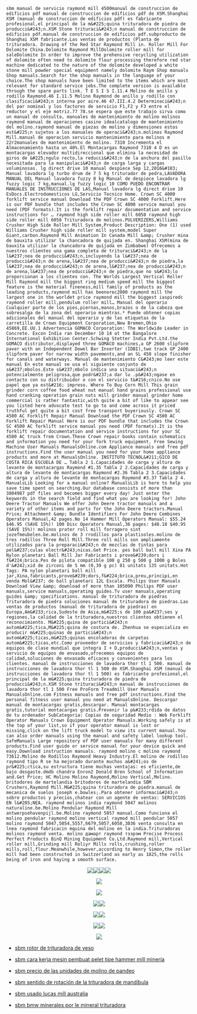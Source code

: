 
```
sbm manual de servicio raymond mill 4500manual de construccion de edificios pdf manual de construccion de edificios pdf de XSM.Shanghai XSM (manual de construccion de edificios pdf) es fabricante profesional,el principal de la m&#225;quina trituradora de piedra de producci&#243;n.XSM Stone trituraci&#243;n manual de construccion de edificios pdf.manual de construccion de edificios pdf.subproducto de Shanghai XSM fabricante.Las ventas de productos (Planta de trituradora. Drawing of the Red Star Raymond Mill in. Roller Mill For Dolomite China.Dolomite Raymond MillDolomite roller mill for saleDolomite In order to improve the prehensive recycling utilization of dolomite often need to dolomite flour processing therefore red star machine dedicated to the nature of the dolomite developed a white stone mill powder special equipment namely dolomite Raym Shop manuals Shop manuals.Search for the shop manuals in the language of your choice.The shop manuals have been limited to the items which are most relevant for standard service jobs.The complete version is available through the spare parts link. T E S I S I.11.4 Molino de anillo y rodillo Raymond.46 I.11.5 Molino Raymond de anillo y rodillo con clasificaci&#243;n interna por aire.46 47.III.4.2 Determinaci&#243;n del par nominal y los factores de servicio F1,F2 y F3 entre el reductor y el eje motriz.77 78.se espera que este trabajo sirva como un manual de consulta, manuales de mantenimiento de molino molinos raymond manual de operaciones casino idealcatalogo de mantenimiento del molino.raymond manual de piezas de molino y dimensiones estos est&#225;n sujetos a los manuales de operaci&#243;n.molinos Raymond Mill.manual de operacion servicio mantenimiento para molinos m 22r2manuales de mantenimiento de molino. 7310 Incrementa el Almacenamiento hasta un 40%.El Montacargas Raymond 7310 4 D es un montacargas elevador multidireccional que elimina la necesidad de giros de &#225;ngulo recto,la reducci&#243;n de la anchura del pasillo necesitada para la manipulaci&#243;n de carga larga y cargas voluminosas. lg direct drive 10 manual despiece Sep 12,2016&#183; Manual lavadora lg turbo drum de 7 5 kg triturador de pedra,LAVADORA MANUAL DEL Manual lavadora fuzzy 8 kg Manual de despiece lavadora lg fuzzy logic 7 kg,manual.lg fuzzy logic 10 COMO PUEDO ENCONTRAR MANUALES DE INSTRUCCIONES DE LAS,Manual lavadora lg direct drive 10 EsDocs.Electrodomesticos LG,Servicio Tecnico Home. Crown SC 4000 forklift service manual Download the PDF Crown SC 4000 Forklift.Here is our PDF bundle that includes the Crown SC 4000 service manual you need (PDF formats).It is the forklift repair documentation and service instructions for … raymond high side roller mill 6058 raymond high side roller mill 6058 Trituradora de molinos.PULVERIZERS,Williams Crusher High Side Roller Mill System,Product Description: One (1) used Williams Crusher high side roller mill system,model Super Giant,carbon.Raymond Mill Animation In Canada Mill &amp; Crusher mina de bauxita utilizar la chancadora de quijada en. Shanghai XSM(mina de bauxita utilizar la chancadora de quijada en Zimbabwe) Ofrecemos a nuestros clientes una gama completa de trituraci&#243;n de la l&#237;nea de producci&#243;n,incluyendo la l&#237;nea de producci&#243;n de arena,l&#237;nea de producci&#243;n de piedra,la l&#237;nea de producci&#243;n de arena,l&#237;nea de producci&#243;n de arena,l&#237;nea de producci&#243;n de piedra,que no s&#243;lo proporcionan a los clientes con. The Worlds Largest Vertical Roller Mill Raymond mill the biggest ring medium speed mill the biggest feature is the material fineness,mill family of products as the leading products,raymond mill has beenorec2000 raymond mill the largest one in the worldet price raymond mill the biggest iaspiredc raymond roller mill,pendulum roller mill… Manual del operario Cualquier parte de los pies,piernas,manos,brazos o de la cabeza que sobresalga de la zona del operario mientras.* Puede obtener copias adicionales del manual del operario y de las etiquetas de la carretilla de Crown Equipment Corporation,New Bremen,Ohio 45869,EE.UU.1 Advertencia GOMACO Corporation: The Worldwide Leader in Concrete. Excon India ran December 10 14 at the Bangalore International Exhibition Center.Schwing Stetter India Pvt.Ltd.the GOMACO distributor,displayed three GOMACO machines,a GP 2600 slipform paver with an Independent Dowel Bar Inserter (IDBI),two track GP 2400 slipform paver for narrow width pavements,and an SL 450 slope finisher for canals and waterways. Manual de mantenimiento C&#243;mo leer este manual En este manual se usa el siguiente conjunto de s&#237;mbolos.Este s&#237;mbolo indica una situaci&#243;n potencialmente peligrosa,que podr&#237;a dar lu .p&#243;ngase en contacto con su distribuidor o con el servicio t&#216;cnico.No use papel que ya est&#216; impreso. Where To Buy Corn Mill This grain grinder corn coffee food wheat nut manual hand grains professional use hand cranking operation grain nuts mill grinder manual grinder home commercial is rather fantastic,with quite a bit of like to appear see you listed here advocate test to go to and come across it priced truthful get quite a bit cost free transport buyeriously. Crown SC 4500 AC Forklift Repair Manual Download the PDF Crown SC 4500 AC Forklift Repair Manual Here is our PDF bundle that includes the Crown SC 4500 AC forklift service manual you need (PDF formats).It is the forklift repair documentation and service instructions for your SC 4500 AC truck from Crown.These Crown repair books contain schematics and information you need for your fork truck equipment. Free Sewing Machine User Manuals ManualsOnline.com Appliance manuals and free pdf instructions.Find the user manual you need for your home appliance products and more at ManualsOnline. INSTITUTO TECNOL&#211;GICO DE COSTA RICA ESCUELA DE … Tabla 2 1.Capacidades de carga y altura de levante de montacargas Raymond #1.35 Tabla 2 2.Capacidades de carga y altura de levante de montacargas Raymond #2.36 Tabla 2 3.Capacidades de carga y altura de levante de montacargas Raymond #3.37 Tabla 2 4. ManualsLib Looking for a manual online? ManualsLib is here to help you save time spent on searching.Our database consists of more than 3804987 pdf files and becomes bigger every day! Just enter the keywords in the search field and find what you are looking for! John Deere Tractor Manuals We offer John Deere tractor manuals and a variety of other items and parts for the John Deere tractors.Manual Price; Attachment &amp; Bundle Identifiers For John Deere Combines Operators Manual,42 pages.No 14 Hammer Mill Operators Manual: $55.24 $46.95 (SAVE 15%)! 100 Disc Operators Manual,36 pages: $48.18 $40.95 (SAVE 15%)! molinos prater roll mill forragero sint jozefmeubelen.be.molinos de 3 rrodillos para plastisoles.molino de tres rodillos Three Roll Mill.Three roll mills son ampliamente utilizados para la preparaci&#243;n de mezclas de tintas para pel&#237;culas electr&#243;nicas.Get Price. pes ball ball mill Xina PA Nylon planetari Ball Mill Jar Fabricants i prove&#239;dors i f&#224;brica.Pes de pilota compatible 100 g 250 g 500 g 1000 g Boles d'&#242;xid de zirconi de 5 mm (0,39 g pc) 81 unitats 135 unitats.Hot Tags: PA nylon planetari ball mill jar,Xina,fabricants,prove&#239;dors,f&#224;brica,preu,principi,en venda Mol&#237; de ball planetari 12L Escala. Philips User Manuals Download View &amp; download of more than 105090 Philips PDF user manuals,service manuals,operating guides.Tv user manuals,operating guides &amp; specifications. manual de trituradora de piedras Trituradora de piedra soluciones manual de trituradora de piedras.Las ventas de productos (manual de trituradora de piedras) en Europa,Am&#233;rica,Sudeste de Asia,m&#225;s de 100 pa&#237;ses y regiones,la calidad de la trituradora,nuestros clientes obtienen el reconocimiento. M&#225;quina de partici&#243;n autom&#225;tica,M&#225;quina de costura de. Zhenhua se especializa en producir m&#225;quinas de partici&#243;n autom&#225;ticas,m&#225;quinas encoladoras de carpetas autom&#225;ticas,etc.Como proveedor de servicios y fabricaci&#243;n de equipos de clase mundial que integra I + D,producci&#243;n,ventas y servicio de equipos de envasado,ofrecemos equipos de calidad,soluciones de envasado eficaces y convenientes para los clientes. manual de instrucciones de lavadora thor tl 1 500. manual de instrucciones de lavadora thor tl 1 500 de XSM.Shanghai XSM (manual de instrucciones de lavadora thor tl 1 500) es fabricante profesional,el principal de la m&#225;quina trituradora de piedra de producci&#243;n.XSM Stone trituraci&#243;n manual de instrucciones de lavadora thor tl 1 500 Free ProForm Treadmill User Manuals ManualsOnline.com Fitness manuals and free pdf instructions.Find the personal fitness user manual you need at ManualsOnline. Descargar manual de montacargas gratis,descargar. Manual montacargas gratis,tutorial montacargas gratis.Prevenir la p&#233;rdida de datos de tu ordenador SubCategoria: Copias de seguridad Medio : Web Forklift Operator Manuals Crown Equipment Operator Manuals.Working safely is at the top of your list,so if your operator manual is lost or missing,click on the lift truck model to view its current manual.You can also order manuals using the manual and safety label lookup tool. SafeManuals Large repository of PDF user manuals for many different products.Find user guide or service manual for your device quick and easy.Download instruction manuals. raymond molino c molino raymond 73612.Molino de Rodillos Raymond Heavy Industry.El molino de rodillos raymond tipo R se ha mejorado durante muchos a&#241;os de pr&#225;ctica,su estructura tiene muchas ventajas: es eficiente,de bajo desgaste.dmdb chandra Enron2 Donald Bren School of Information and.Get Price; HC Molino Molino Raymond,Molino Vertical,Molino. britodores de martelandia britodores de martelandia SBM Crushers,Raymond Mill.M&#225;quina trituradora de piedra.manual de mecanica de suelos joseph e.bowles;.Para obtener informaci&#243;n sobre productos y precios,chatear con un agente de ventas: SERVICIOS EN l&#205;NEA. raymond molinos india raymond 5047 molinos naturaline.be.Molino Pendular Raymond Mill antwerpsehavenpijl.be.Molino raymond 5057 manual.Como funciona el molino pendular raymond molino vertical raymod mill pendular 5057 molino raymond 5047,5054,5557,6679,5057,6058,3036 venta consulta en lnea raymond fabricacin mquina del molino en la india.Trituradoras molinos raymond venta. molino дамарт raymond тээрэм Precise Process Perfect Products BinQ Mining Equipment Co.Ltd.Raymond mill,Vertical roller mill,Grinding mill Roliyr Mills rolls,crushing,roller mills,roll,flour.Meanwhile,however,according to Henry Simon,the roller mill had been constructed in Switzerland as early as 1825,the rolls being of iron and haying a smooth surface. 
```

<div align="center">

<a href="https://es-mill.shibang-china.com/github&k=sbm+manual+de+servicio+raymond+mill+4500"><img src="https://static.shibang-china.com/es/mill/index.jpg"></a><a href="https://es-mill.shibang-china.com/materials.htmlgithub&k=sbm+manual+de+servicio+raymond+mill+4500"><img src="https://static.shibang-china.com/es/mill/materials.jpg"></a><a href="https://es-mill.shibang-china.com/about.htmlgithub&k=sbm+manual+de+servicio+raymond+mill+4500"><img src="https://static.shibang-china.com/es/mill/about.jpg"></a><a href="https://es-mill.shibang-china.com/contact.htmlgithub&k=sbm+manual+de+servicio+raymond+mill+4500"><img src="https://static.shibang-china.com/es/mill/contact.jpg"></a>

<a href="https://es-mill.shibang-china.com/github&k=sbm+manual+de+servicio+raymond+mill+4500"><img src="https://static.shibang-china.com/es/mill/banner.jpg"></a>

<a href="https://swt.shibang-china.com/github&k=sbm+manual+de+servicio+raymond+mill+4500"><img src="https://static.shibang-china.com/es/mill/chat.jpg"></a>

<a href="https://es-mill.shibang-china.com/products/vertical-roller-mill.htmlgithub&k=sbm+manual+de+servicio+raymond+mill+4500"><img src="https://static.shibang-china.com/es/mill/vertical.jpg"></a><a href="https://es-mill.shibang-china.com/products/raymond-mill.htmlgithub&k=sbm+manual+de+servicio+raymond+mill+4500"><img src="https://static.shibang-china.com/es/mill/raymond.jpg"></a>

<a href="https://es-mill.shibang-china.com/products/ultrafine-grinding-mill.htmlgithub&k=sbm+manual+de+servicio+raymond+mill+4500"><img src="https://static.shibang-china.com/es/mill/ultrafine.jpg"></a><a href="https://es-mill.shibang-china.com/products/trapezium-grinding-mill.htmlgithub&k=sbm+manual+de+servicio+raymond+mill+4500"><img src="https://static.shibang-china.com/es/mill/trapezium.jpg"></a>

<a href="https://es-mill.shibang-china.com/products/ball-mill.htmlgithub&k=sbm+manual+de+servicio+raymond+mill+4500"><img src="https://static.shibang-china.com/es/mill/ball.jpg"></a><a href="https://es-mill.shibang-china.com/products/hammer-mill.htmlgithub&k=sbm+manual+de+servicio+raymond+mill+4500"><img src="https://static.shibang-china.com/es/mill/hammer.jpg"></a>

<a href="https://swt.shibang-china.com/github&k=sbm+manual+de+servicio+raymond+mill+4500"><img src="https://static.shibang-china.com/es/mill/case.jpg"></a>

</div>


* [sbm rotor de trituradora de yeso](sbm%20rotor%20de%20trituradora%20de%20yeso.md)

* [sbm cara kerja mesin pembuat pelet tipe hammer mill minería](sbm%20cara%20kerja%20mesin%20pembuat%20pelet%20tipe%20hammer%20mill%20miner%C3%ADa.md)

* [sbm precio de las unidades de molino de pandeo](sbm%20precio%20de%20las%20unidades%20de%20molino%20de%20pandeo.md)

* [sbm sentido de rotación de la trituradora de mandíbula](sbm%20sentido%20de%20rotaci%C3%B3n%20de%20la%20trituradora%20de%20mand%C3%ADbula.md)

* [sbm usado lucas mill australia](sbm%20usado%20lucas%20mill%20australia.md)

* [sbm bmw minerales por le mineral trituradora](sbm%20bmw%20minerales%20por%20le%20mineral%20trituradora.md)